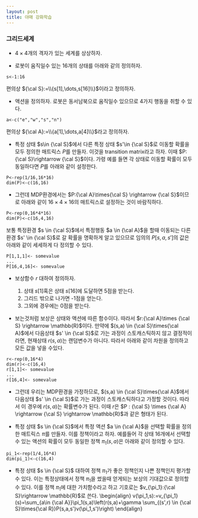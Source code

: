 ```yaml
---
layout: post
title: 야매 강화학습
---
```


### 그리드세계 

- $4\times 4$개의 격자가 있는 세계를 상상하자. 

- 로봇이 움직일수 있는 16개의 상태를 아래와 같의 정의하자. 
```{r}
s<-1:16
```
편의상 ${\cal S}:=\\{s[1],\dots,s[16]\\}$이라고 정의하자. 

- 액션을 정의하자. 로봇은 동서남북으로 움직일수 있으므로 4가지 행동을 취할 수 있다.
```{r}
a<-c("e","w","s","n")
```
편의상 ${\cal A}:=\\{a[1],\dots,a[4]\\}$라고 정의하자. 

- 특정 상태 $s\in {\cal S}$에서 다른 특정 상태 $s'\in {\cal S}$로 이동할 확률을 모두 정의한 매트릭스 $P$를 만들자. 이것을 transition matrix라고 하자. 이때 $P:{\cal S}\rightarrow {\cal S}$이다. 가령 예를 들면 각 상태로 이동할 확률이 모두 동일하다면 $P$를 아래와 같이 설정한다. 
```{r}
P<-rep(1/16,16*16)
dim(P)<-c(16,16)
```

- 그런데 MDP환경에서는 $P:{\cal A}\times{\cal S} \rightarrow {\cal S}$이므로 아래와 같이 $16 \times  4 \times 16$의 매트릭스로 설정하는 것이 바람직하다. 
```{r}
P<-rep(0,16*4*16)
dim(P)<-c(16,4,16)
``` 
보통 특정환경 $s \in {\cal S}$에서 특정행동 $a \in {\cal A}$을 할때 이동되는 다른 환경 $s' \in {\cal S}$로 갈 확률을 명확하게 알고 있으므로 임의의 $P[s,a,s']$의 값은 아래와 같이 세세하게 다 정의할 수 있다. 
```{r}
P[1,1,1]<- somevalue
...
P[16,4,16]<- somevalue
```

- 보상함수 $r$ 대하여 정의하자.  
  1. 상태 $s[1]$혹은 상태 $s[16]$에 도달하면 5점을 받는다. 
  2. 그리드 밖으로 나가면 -1점을 얻는다. 
  3. 그외에 경우에는 0점을 받는다.  

- 보는것처럼 보상은 상태와 액션에 따른 함수이다. 따라서 $r:{\cal A}\times {\cal S} \rightarrow \mathbb{R}$이다. 만약에 $(s,a) \in {\cal S}\times{\cal A}$에서 다음상태 $s' \in {\cal S}$로 가는 과정이 스토캐스틱하지 않고 결정적이라면, 현재상태 $r(s,a)$는 랜덤변수가 아니다. 따라서 아래와 같이 차원을 정의하고 모든 값을 넣을 수있다.  
```{r}
r<-rep(0,16*4)
dim(r)<-c(16,4)
r[1,1]<- somevalue
...
r[16,4]<- somevalue
```

- 그런데 우리는 MDP환경을 가정하므로, $(s,a) \in {\cal S}\times{\cal A}$에서 다음상태 $s' \in {\cal S}$로 가는 과정이 스토캐스틱하다고 가정할 것이다. 따라서 이 경우에 $r(s,a)$는 확률변수가 된다. 이때 $r$은 $P : {\cal S} \times {\cal A} \rightarrow {\cal S} \rightarrow \mathbb{R}$과 같은 형태가 된다. 

- 특정 상태 $s \in {\cal S}$에서 특정 액션 $a \in {\cal A}$을 선택할 확률을 정의한 매트릭스 $\pi$를 만들자. 이를 정책이라고 하자. 예를들어 각 상태 16개에서 선택할 수 있는 액션의 확률이 모두 동일한 정책 $\pi_1(s,a)$은 아래와 같이 정의할 수 있다. 
```{r}
pi_1<-rep(1/4,16*4)
dim(pi_1)<-c(16,4) 
```

- 특정 상태 $s \in {\cal S}$ 대하여 정책 $\pi_1$가 좋은 정책인지 나쁜 정책인지 평가할 수 있다. 이는 특정상태에서 정책 $\pi_1$을 썼을때 얻게되는 보상의 기대값으로 정의할 수 있다. 이를 정책 $\pi_1$에 대한 가치함수라고 하고 기호로는 $v_{\pi_1}:{\cal S}\rightarrow \mathbb{R}$로 쓴다. 
\begin{align}
v(\pi_1,s):=v_{\pi_1}(s)=\sum_{a\in {\cal A}}\pi_1(s,a)\left(r(s,a)+\gamma \sum_{(s',r) \in {\cal S}\times{\cal R}}P(s,a,s')v(\pi_1,s')\right)
\end{align}

